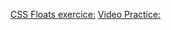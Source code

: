 
[CSS Floats exercice:](https://codesandbox.io/embed/floats-example-ppl9c?fontsize=14)
[Video Practice:](https://github.com/epicurusgarden/Coding-Bootcamp-Resources/tree/master/CSS%20Advanced/Nuclear_Devs)

